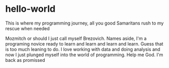 # hello-world
This is where my programming journey, all you good Samaritans rush to my rescue when needed

Mozmitch or should I just call myself Brezovich. Names aside, I'm a programing novice ready to learn and learn and learn and learn. Guess that is too much leaning to do. I love working with data and doing analysis and now I just plunged myself into the world of programming. Help me God. 
I'm back as promissed
